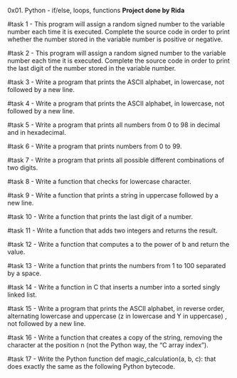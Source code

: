 0x01. Python - if/else, loops, functions
**Project done by Rida**

#task 1 - This program will assign a random signed number to the variable number each time it is executed. Complete the source code in order to print whether the number stored in the variable number is positive or negative.

#task 2 - This program will assign a random signed number to the variable number each time it is executed. Complete the source code in order to print the last digit of the number stored in the variable number.

#task 3 - Write a program that prints the ASCII alphabet, in lowercase, not followed by a new line.

#task 4 - Write a program that prints the ASCII alphabet, in lowercase, not followed by a new line.

#task 5 - Write a program that prints all numbers from 0 to 98 in decimal and in hexadecimal.

#task 6 - Write a program that prints numbers from 0 to 99.

#task 7 - Write a program that prints all possible different combinations of two digits.

#task 8 - Write a function that checks for lowercase character. 

#task 9 - Write a function that prints a string in uppercase followed by a new line.

#task 10 - Write a function that prints the last digit of a number.

#task 11 - Write a function that adds two integers and returns the result.

#task 12 - Write a function that computes a to the power of b and return the value.

#task 13 - Write a function that prints the numbers from 1 to 100 separated by a space. 

#task 14 - Write a function in C that inserts a number into a sorted singly linked list.

#task 15 - Write a program that prints the ASCII alphabet, in reverse order, alternating lowercase and uppercase (z in lowercase and Y in uppercase) , not followed by a new line.

#task 16 - Write a function that creates a copy of the string, removing the character at the position n (not the Python way, the “C array index”).

#task 17 - Write the Python function def magic_calculation(a, b, c): that does exactly the same as the following Python bytecode.
